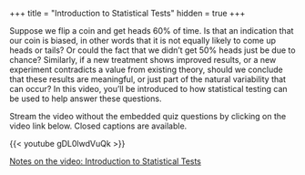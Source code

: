 +++
title = "Introduction to Statistical Tests"
hidden = true
+++

Suppose we flip a coin and get heads 60% of time. Is that an indication that our coin is biased, in other words that it is not equally likely to come up heads or tails? Or could the fact that we didn’t get 50% heads just be due to chance? Similarly, if a new treatment shows improved results, or a new experiment contradicts a value from existing theory, should we conclude that these results are meaningful, or just part of the natural variability that can occur? In this video, you’ll be introduced to how statistical testing can be used to help answer these questions.

Stream the video without the embedded quiz questions by clicking on the video link below. Closed captions are available.

{{< youtube gDL0lwdVuQk >}}

[Notes on the video: Introduction to Statistical Tests](../8-1-Introduction-to-Statistical-Tests.pdf)